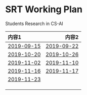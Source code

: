 # SRT Working Plan

Students Research in CS-AI

|内容1     |  内容2    | 
| :---     |      ---: |
|  [2019-09-15](Study-Plan/2019-09-15.md) |  [2019-09-22](Study-Plan/2019-09-22.md)  |
|  [2019-10-20](Study-Plan/2019-10-20.md) |  [2019-10-26](Study-Plan/2019-10-26.md) |
|  [2019-11-02](Study-Plan/2019-11-02.md) |  [2019-11-10](Study-Plan/2019-11-10.md) |
|  [2019-11-16](Study-Plan/2019-11-16.md) |  [2019-11-17](Study-Plan/2019-11-17.md) |
|  [2019-11-23](Study-Plan/2019-11-23.md) | |
| | |
| | |
| | |



